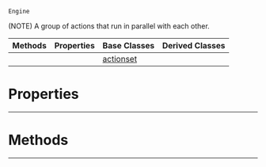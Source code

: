  `Engine`

(NOTE) A group of actions that run in parallel with each other.

|Methods|Properties|Base Classes|Derived Classes|
|---|---|---|---|
| | |[actionset](https://github.com/ZilchEngine/ZilchDocs/blob/master/code_reference/class_reference/actionset.md)| |


 #  Properties


---  
 #  Methods


---  
 

 